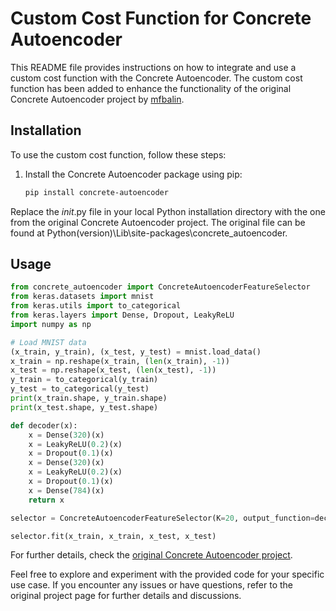 # Custom Cost Function for Concrete Autoencoder

This README file provides instructions on how to integrate and use a custom cost function with the Concrete Autoencoder. The custom cost function has been added to enhance the functionality of the original Concrete Autoencoder project by [mfbalin](https://github.com/mfbalin/Concrete-Autoencoders).

## Installation

To use the custom cost function, follow these steps:

1. Install the Concrete Autoencoder package using pip:

   ```bash
   pip install concrete-autoencoder

Replace the _init_.py file in your local Python installation directory with the one from the original Concrete Autoencoder project. The original file can be found at Python(version)\Lib\site-packages\concrete_autoencoder.

## Usage

```python
from concrete_autoencoder import ConcreteAutoencoderFeatureSelector
from keras.datasets import mnist
from keras.utils import to_categorical
from keras.layers import Dense, Dropout, LeakyReLU
import numpy as np

# Load MNIST data
(x_train, y_train), (x_test, y_test) = mnist.load_data()
x_train = np.reshape(x_train, (len(x_train), -1))
x_test = np.reshape(x_test, (len(x_test), -1))
y_train = to_categorical(y_train)
y_test = to_categorical(y_test)
print(x_train.shape, y_train.shape)
print(x_test.shape, y_test.shape)

def decoder(x):
    x = Dense(320)(x)
    x = LeakyReLU(0.2)(x)
    x = Dropout(0.1)(x)
    x = Dense(320)(x)
    x = LeakyReLU(0.2)(x)
    x = Dropout(0.1)(x)
    x = Dense(784)(x)
    return x

selector = ConcreteAutoencoderFeatureSelector(K=20, output_function=decoder, num_epochs=800)

selector.fit(x_train, x_train, x_test, x_test)

```

For further details, check the [original Concrete Autoencoder project](https://github.com/mfbalin/Concrete-Autoencoders).


Feel free to explore and experiment with the provided code for your specific use case. If you encounter any issues or have questions, refer to the original project page for further details and discussions.
